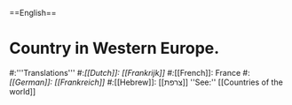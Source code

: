 ==English==

# Country in Western Europe.
#:'''Translations'''
#:*[[Dutch]]: [[Frankrijk]]
#:*[[French]]: France
#:*[[German]]: [[Frankreich]]
#:*[[Hebrew]]: [[צרפת]]
''See:'' [[Countries of the world]]